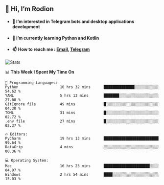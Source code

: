 ## 👋 Hi, I’m Rodion
- #### 👀 I’m interested in Telegram bots and desktop applications development
- #### 🌱 I’m currently learning Python and Kotlin
- #### 📫 How to reach me : [Email](mailto:me@lavn.ml), [Telegram](https://t.me/rodion_gudz)

![Stats](https://github-readme-stats.vercel.app/api?username=rodion-gudz&show_icons=true&theme=github_dark&hide_border=true&hide=issues&count_private=true&layout=compact)


<!--START_SECTION:waka-->
📊 **This Week I Spent My Time On** 

```text
💬 Programming Languages: 
Python                   10 hrs 32 mins      ██████████████░░░░░░░░░░░   54.62 % 
YAML                     5 hrs 13 mins       ███████░░░░░░░░░░░░░░░░░░   27.08 % 
GitIgnore file           49 mins             █░░░░░░░░░░░░░░░░░░░░░░░░   04.30 % 
TOML                     31 mins             █░░░░░░░░░░░░░░░░░░░░░░░░   02.72 % 
.env file                27 mins             █░░░░░░░░░░░░░░░░░░░░░░░░   02.37 % 

🔥 Editors: 
PyCharm                  19 hrs 13 mins      █████████████████████████   99.64 % 
DataGrip                 4 mins              ░░░░░░░░░░░░░░░░░░░░░░░░░   00.36 % 

💻 Operating System: 
Mac                      16 hrs 23 mins      █████████████████████░░░░   84.97 % 
Windows                  2 hrs 54 mins       ████░░░░░░░░░░░░░░░░░░░░░   15.03 % 
```


<!--END_SECTION:waka-->
